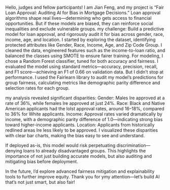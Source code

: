 
Hello, judges and fellow participants!
I am Jian Feng, and my project is “Fair Loan Approval: Auditing AI for Bias in Mortgage Decisions.”
Loan approval algorithms shape real lives—determining who gets access to financial opportunities.
But if these models are biased, they can reinforce social inequalities and exclude vulnerable groups.
my challenge: Build a predictive model for loan approval, and rigorously audit it for bias across gender, race, income, age, and location.
I started by exploring the dataset, identifying protected attributes like Gender, Race, Income, Age, and Zip Code Group.
I cleaned the data, engineered features such as the income-to-loan ratio, and balanced the classes using SMOTE to ensure fairer training.
For modeling, I chose a Random Forest classifier, tuned for both accuracy and fairness.
I evaluated the model using standard metrics—accuracy, precision, recall, and F1 score—achieving an F1 of 0.66 on validation data.
But I didn’t stop at performance.
I used the Fairlearn library to audit my model’s predictions for group fairness, calculating metrics like demographic parity difference and selection rates for each group.

my analysis revealed significant disparities:
Gender: Males Ire approved at a rate of 36%, while females Ire approved at just 24%.
Race: Black and Native American applicants had the loIst approval rates, around 16–18%, compared to 36% for White applicants.
Income: Approval rates varied dramatically by income, with a demographic parity difference of 1.0—indicating strong bias toward higher-income applicants.
Location: Applicants from historically redlined areas Ire less likely to be approved.
I visualized these disparities with clear bar charts, making the bias easy to see and understand.

If deployed as-is, this model would risk perpetuating discrimination—denying loans to already disadvantaged groups.
This highlights the importance of not just building accurate models, but also auditing and mitigating bias before deployment.

In the future, I’d explore advanced fairness mitigation and explainability tools to further improve equity.
Thank you for ymy attention—let’s build AI that’s not just smart, but also fair!